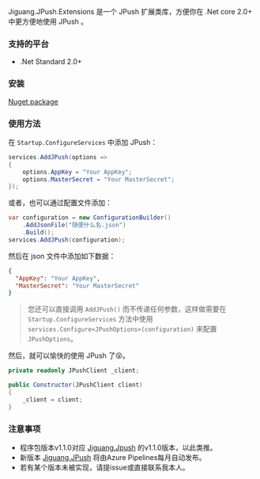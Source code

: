 Jiguang.JPush.Extensions 是一个 JPush 扩展类库，方便你在 .Net core 2.0+ 中更方便地使用 JPush 。

### 支持的平台

- .Net Standard 2.0+

### 安装

[Nuget package](https://www.nuget.org/packages/Jiguang.JPush.Extensions/)

### 使用方法

在 `Startup.ConfigureServices` 中添加 JPush：

```c#
services.AddJPush(options =>
{
    options.AppKey = "Your AppKey";
    options.MasterSecret = "Your MasterSecret";
});
```

或者，也可以通过配置文件添加：

```c#
var configuration = new ConfigurationBuilder()
    .AddJsonFile("随便什么名.json")
    .Build();
services.AddJPush(configuration);
```

然后在 json 文件中添加如下数据：

```json
{
  "AppKey": "Your AppKey",
  "MasterSecret": "Your MasterSecret"
}
```
> 您还可以直接调用 `AddJPush()` 而不传递任何参数，这样做需要在 `Startup.ConfigureServices` 方法中使用 `services.Configure<JPushOptions>(configuration)` 来配置 `JPushOptions`。

然后，就可以愉快的使用 JPush 了😝。

```c#
private readonly JPushClient _client;

public Constructor(JPushClient client)
{
    _client = client;
}
```

### 注意事项

 - 程序包版本v1.1.0对应 [Jiguang.Jpush](https://www.nuget.org/packages/Jiguang.JPush/) 的v1.1.0版本，以此类推。
 - 新版本 [Jiguang.JPush](https://www.nuget.org/packages/Jiguang.JPush/) 将由Azure Pipelines每月自动发布。
 - 若有某个版本未被实现，请提issue或直接联系我本人。